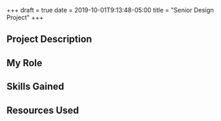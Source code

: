 +++
draft = true
date = 2019-10-01T9:13:48-05:00
title = "Senior Design Project"
+++


## Project Description

## My Role

## Skills Gained

## Resources Used

